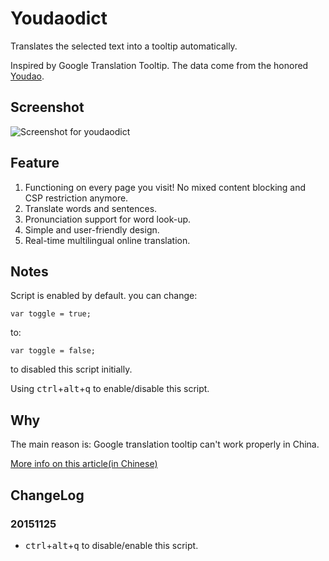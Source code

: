 # Youdaodict

Translates the selected text into a tooltip automatically. 

Inspired by Google Translation Tooltip. The data come from the honored [Youdao](http://fanyi.youdao.com/).

## Screenshot

![Screenshot for youdaodict](http://upload-images.jianshu.io/upload_images/927981-c88125ce5a60959a.gif?imageMogr2/auto-orient/strip)

## Feature

1. Functioning on every page you visit! No mixed content blocking and CSP restriction anymore.
2. Translate words and sentences. 
3. Pronunciation support for word look-up.
4. Simple and user-friendly design.
5. Real-time multilingual online translation.

## Notes

Script is enabled by default. you can change:

    var toggle = true;

to:

    var toggle = false;

to disabled this script initially.

Using <kbd>ctrl</kbd>+<kbd>alt</kbd>+<kbd>q</kbd> to enable/disable this script.


## Why

The main reason is: Google translation tooltip can't work properly in China.

[More info on this article(in Chinese)](http://www.jianshu.com/p/b984d149ee48)

## ChangeLog

### 20151125

- <kbd>ctrl</kbd>+<kbd>alt</kbd>+<kbd>q</kbd> to disable/enable this script.

